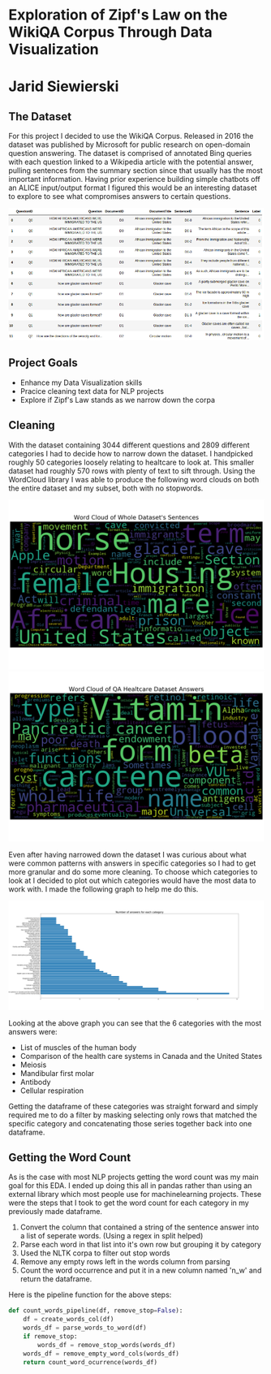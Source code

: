 # Exploration of Zipf's Law on the WikiQA Corpus Through Data Visualization

# Jarid Siewierski

## The Dataset
For this project I decided to use the WikiQA Corpus. Released in 2016 the dataset was published by Microsoft for public research on open-domain question answering. The dataset is comprised of annotated Bing queries with each question linked to a Wikipedia article with the potential answer, pulling sentences from the summary section since that usually has the most important information. Having prior experience building simple chatbots off an ALICE input/output format I figured this would be an interesting dataset to explore to see what compromises answers to certain questions.

![First 11 rows of the WikiQA dataframe](images/wikiQA.png)

## Project Goals
- Enhance my Data Visualization skills
- Pracice cleaning text data for NLP projects
- Explore if Zipf's Law stands as we narrow down the corpa

## Cleaning 
With the dataset containing 3044 different questions and 2809 different categories I had to decide how to narrow down the dataset. I handpicked roughly 50 categories loosely relating to healtcare to look at. This smaller dataset had roughly 570 rows with plenty of text to sift through. Using the WordCloud library I was able to produce the following word clouds on both the entire dataset and my subset, both with no stopwords.

![wordcloud](graphs/all_doc_sentences.png) 
![wordcloud](graphs/healthcareAs_wc.png)

Even after having narrowed down the dataset I was curious about what were common patterns with answers in specific categories so I had to get more granular and do some more cleaning. To choose which categories to look at I decided to plot out which categories would have the most data to work with. I made the following graph to help me do this.

![answers per question](graphs/answers_per_question.png)

Looking at the above graph you can see that the 6 categories with the most answers were:
- List of muscles of the human body
- Comparison of the health care systems in Canada and the United States
- Meiosis
- Mandibular first molar
- Antibody
- Cellular respiration

Getting the dataframe of these categories was straight forward and simply required me to do a filter by masking selecting only rows that matched the specific category and concatenating those series together back into one dataframe.

## Getting the Word Count
As is the case with most NLP projects getting the word count was my main goal for this EDA. I ended up doing this all in pandas rather than using an external library which most people use for machinelearning projects. These were the steps that I took to get the word count for each category in my previously made dataframe.
1. Convert the column that contained a string of the sentence answer into a list of seperate words. (Using a regex in split helped)
2. Parse each word in that list into it's own row but grouping it by category
3. Used the NLTK corpa to filter out stop words
4. Remove any empty rows left in the words column from parsing
5. Count the word occurrence and put it in a new column named 'n_w' and return the dataframe.

Here is the pipeline function for the above steps:
```python
def count_words_pipeline(df, remove_stop=False):
    df = create_words_col(df)
    words_df = parse_words_to_word(df)
    if remove_stop:
        words_df = remove_stop_words(words_df)
    words_df = remove_empty_word_cols(words_df)
    return count_word_ocurrence(words_df)
```

